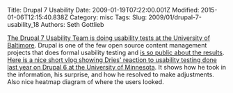 Title: Drupal 7 Usability
Date: 2009-01-19T07:22:00.001Z
Modified: 2015-01-06T12:15:40.838Z
Category: misc
Tags: 
Slug: 2009/01/drupal-7-usability_18
Authors: Seth Gottlieb

[The Drupal 7 Usability Team is doing usability tests at the University of Baltimore](http://www.bojhan.nl/usability-testing-at-university-of-baltimore/).  Drupal is one of the few open source content management projects that does formal usability testing and [is so public about the results](http://boston2008.drupalcon.org/session/report-formal-usability-testing-university-minnesota-libraries).  [Here is a nice short vlog showing Dries' reaction to usability testing done last year on Drupal 6 at the University of Minnesota](http://buytaert.net/first-results-from-usability-testing). It shows how he took in the information, his surprise, and how he resolved to make adjustments. Also nice heatmap diagram of where the users looked.
